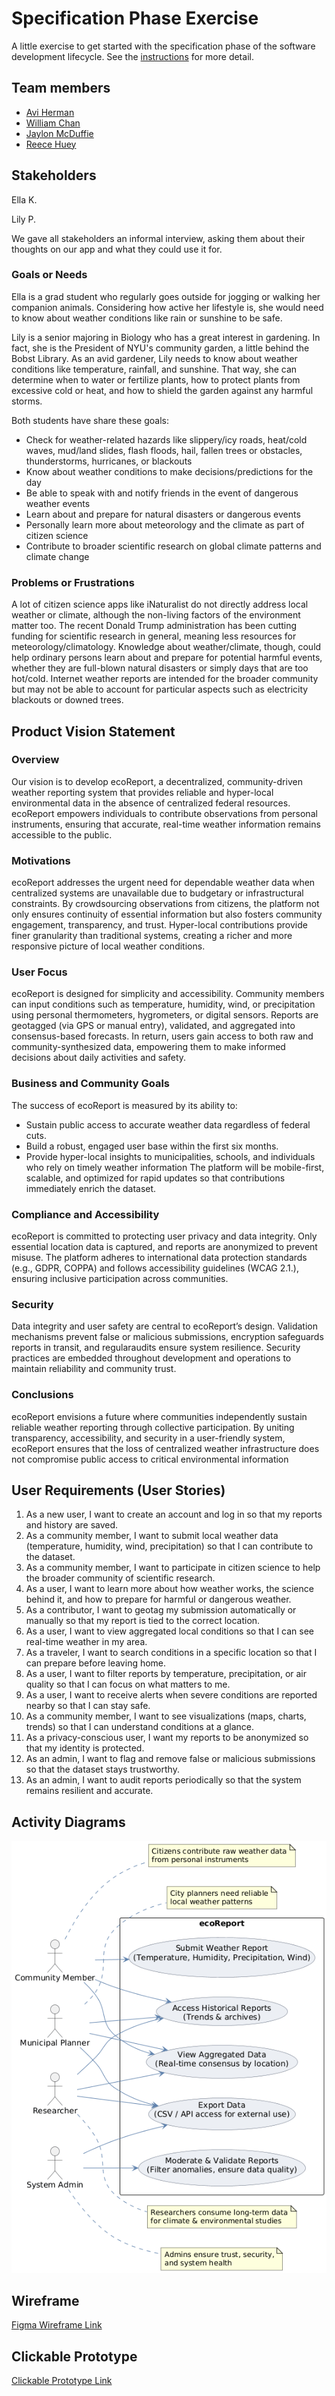 # Specification Phase Exercise

A little exercise to get started with the specification phase of the software development lifecycle. See the [instructions](instructions.md) for more detail.

## Team members

- [Avi Herman](https://github.com/avih7531/)
- [William Chan](https://github.com/wc2184/)
- [Jaylon McDuffie](https://github.com/treejitsu)
- [Reece Huey](https://github.com/Coffee859)

## Stakeholders
Ella K.

Lily P.

We gave all stakeholders an informal interview, asking them about their thoughts on our app and what they could use it for.  

### Goals or Needs
Ella is a grad student who regularly goes outside for jogging or walking her companion animals. Considering how active her lifestyle is, she would need to know about weather conditions like rain or sunshine to be safe. 

Lily is a senior majoring in Biology who has a great interest in gardening. In fact, she is the President of NYU's community garden, a little behind the Bobst Library. As an avid gardener, Lily needs to know about weather conditions like temperature, rainfall, and sunshine. That way, she can determine when to water or fertilize plants, how to protect plants from excessive cold or heat, and how to shield the garden against any harmful storms. 

Both students have share these goals:
- Check for weather-related hazards like slippery/icy roads, heat/cold waves, mud/land slides, flash floods, hail, fallen trees or obstacles, thunderstorms, hurricanes, or blackouts
- Know about weather conditions to make decisions/predictions for the day
- Be able to speak with and notify friends in the event of dangerous weather events
- Learn about and prepare for natural disasters or dangerous events
- Personally learn more about meteorology and the climate as part of citizen science
- Contribute to broader scientific research on global climate patterns and climate change 

### Problems or Frustrations
A lot of citizen science apps like iNaturalist do not directly address local weather or climate, although the non-living factors of the environment matter too. The recent Donald Trump administration has been cutting funding for scientific research in general, meaning less resources for meteorology/climatology. Knowledge about weather/climate, though, could help ordinary persons learn about and prepare for potential harmful events, whether they are full-blown natural disasters or simply days that are too hot/cold. Internet weather reports are intended for the broader community but may not be able to account for particular aspects such as electricity blackouts or downed trees. 

## Product Vision Statement

### Overview
Our vision is to develop ecoReport, a decentralized, community-driven weather reporting system that provides reliable and hyper-local environmental data in the absence of centralized federal resources. ecoReport empowers individuals to contribute observations from personal instruments, ensuring that accurate, real-time weather information remains accessible to the public.

### Motivations
ecoReport addresses the urgent need for dependable weather data when centralized systems are unavailable due to budgetary or infrastructural constraints. By crowdsourcing observations from citizens, the platform not only ensures continuity of essential information but also fosters community engagement, transparency, and trust. Hyper-local contributions provide finer granularity than traditional systems, creating a richer and more responsive picture of local weather conditions.

### User Focus
ecoReport is designed for simplicity and accessibility. Community members can input conditions such as temperature, humidity, wind, or precipitation using personal thermometers, hygrometers, or digital sensors. Reports are geotagged (via GPS or manual entry), validated, and aggregated into consensus-based forecasts. In return, users gain access to both raw and community-synthesized data, empowering them to make informed decisions about daily activities and safety.

### Business and Community Goals
The success of ecoReport is measured by its ability to:  
- Sustain public access to accurate weather data regardless of federal cuts.  
- Build a robust, engaged user base within the first six months.  
- Provide hyper-local insights to municipalities, schools, and individuals who rely on timely weather information
The platform will be mobile-first, scalable, and optimized for rapid updates so that contributions immediately enrich the dataset.

### Compliance and Accessibility
ecoReport is committed to protecting user privacy and data integrity. Only essential location data is captured, and reports are anonymized to prevent misuse. The platform adheres to international data protection standards (e.g., GDPR, COPPA) and follows accessibility guidelines (WCAG 2.1.), ensuring inclusive participation across communities.


### Security
Data integrity and user safety are central to ecoReport’s design. Validation mechanisms prevent false or malicious submissions, encryption safeguards reports in transit, and regularaudits ensure system resilience. Security practices are embedded throughout development and operations to maintain reliability and community trust.

### Conclusions
ecoReport envisions a future where communities independently sustain reliable weather reporting through collective participation. By uniting transparency, accessibility, and security in a user-friendly system, ecoReport ensures that the loss of centralized weather infrastructure does not compromise public access to critical environmental information

## User Requirements (User Stories)

1. As a new user, I want to create an account and log in so that my reports and history are saved.  
2. As a community member, I want to submit local weather data (temperature, humidity, wind, precipitation) so that I can contribute to the dataset.
3. As a community member, I want to participate in citizen science to help the broader community of scientific research.
4. As a user, I want to learn more about how weather works, the science behind it, and how to prepare for harmful or dangerous weather. 
5. As a contributor, I want to geotag my submission automatically or manually so that my report is tied to the correct location.  
6. As a user, I want to view aggregated local conditions so that I can see real-time weather in my area.  
7. As a traveler, I want to search conditions in a specific location so that I can prepare before leaving home.  
8. As a user, I want to filter reports by temperature, precipitation, or air quality so that I can focus on what matters to me.  
9. As a user, I want to receive alerts when severe conditions are reported nearby so that I can stay safe.  
10. As a community member, I want to see visualizations (maps, charts, trends) so that I can understand conditions at a glance.  
11. As a privacy-conscious user, I want my reports to be anonymized so that my identity is protected.  
12. As an admin, I want to flag and remove false or malicious submissions so that the dataset stays trustworthy.  
13. As an admin, I want to audit reports periodically so that the system remains resilient and accurate.  


## Activity Diagrams
![Multi Actor Activity Diagram](./images/multiActor.png)




## Wireframe

[Figma Wireframe Link](https://www.figma.com/design/CBcrUvf0P0AjIGfO3kpY9O/Project-1-Ecology?m=auto&t=aRhWSdAQKV0b5iXy-1)

## Clickable Prototype

[Clickable Prototype Link](https://www.figma.com/proto/CBcrUvf0P0AjIGfO3kpY9O/Project-1-Ecology?node-id=1-2&p=f&t=DYwkWsoryPR3VEp0-1&scaling=scale-down&content-scaling=fixed&page-id=0%3A1&starting-point-node-id=1%3A2)
